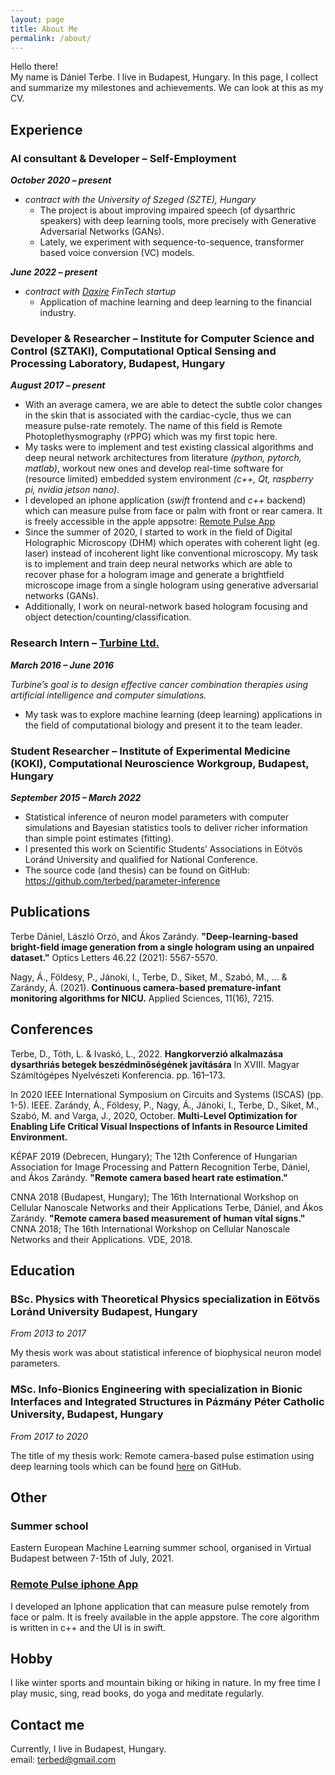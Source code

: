 ```yaml
---
layout: page
title: About Me
permalink: /about/
---
```


Hello there! \
My name is Dániel Terbe. I live in Budapest, Hungary. In this page, I collect and summarize
my milestones and achievements. We can look at this as my CV.


## Experience

### AI consultant & Developer – Self-Employment
**_October 2020 – present_**
- _contract with the University of Szeged (SZTE), Hungary_
  - The project is about improving impaired speech (of dysarthric speakers) with deep learning tools, more precisely with Generative Adversarial Networks (GANs).
  - Lately, we experiment with sequence-to-sequence, transformer based voice conversion (VC) models.

**_June 2022 – present_**
- _contract with [Daxire](https://daxire.com) FinTech startup_
  - Application of machine learning and deep learning to the financial industry.


### Developer & Researcher – Institute for Computer Science and Control (SZTAKI), Computational Optical Sensing and Processing Laboratory, Budapest, Hungary
**_August 2017 – present_**

- With an average camera, we are able to detect the subtle color changes in the skin that is associated with the cardiac-cycle, thus we can measure pulse-rate remotely. The name of this field is Remote Photoplethysmography (rPPG) which was my first topic here.
- My tasks were to implement and test existing classical algorithms and deep neural network architectures from literature _(python, pytorch, matlab)_, workout new ones and develop real-time software for (resource limited) embedded system environment _(c++, Qt, raspberry pi, nvidia jetson nano)_.
- I developed an iphone application (_swift_ frontend and _c++_ backend) which can measure pulse from face or palm with front or rear camera. It is freely accessible in the apple appsotre: [Remote Pulse App](https://apps.apple.com/us/app/remote-pulse/id1468899497?l=en)
- Since the summer of 2020, I started to work in the field of Digital Holographic Microscopy (DHM) which operates with coherent light (eg. laser) instead of incoherent light like conventional microscopy. My task is to implement and train deep neural networks which are able to recover phase for a hologram image and generate a brightfield microscope image from a single hologram using generative adversarial networks (GANs). 
- Additionally, I work on neural-network based hologram focusing and object detection/counting/classification. 

### Research Intern – [Turbine Ltd.](https://turbine.ai)
**_March 2016 – June 2016_**

_Turbine’s goal is to design effective cancer combination therapies
using artificial intelligence and computer simulations._
- My task was to explore machine learning (deep learning) applications in the field of computational biology and present it to the team leader.

### Student Researcher – Institute of Experimental Medicine (KOKI), Computational Neuroscience Workgroup, Budapest, Hungary
**_September 2015 – March 2022_**
- Statistical inference of neuron model parameters with computer simulations and Bayesian statistics tools to deliver richer information than simple point estimates (fitting).
- I presented this work on Scientific Students’ Associations in Eötvös Loránd University and qualified for National Conference.
- The source code (and thesis) can be found on GitHub: https://github.com/terbed/parameter-inference

## Publications

Terbe Dániel, László Orzó, and Ákos Zarándy. __"Deep-learning-based bright-field image generation from a single hologram using an unpaired dataset."__ Optics Letters 46.22 (2021): 5567-5570.

Nagy, Á., Földesy, P., Jánoki, I., Terbe, D., Siket, M., Szabó, M., ... & Zarándy, Á. (2021). __Continuous camera-based premature-infant monitoring algorithms for NICU.__ Applied Sciences, 11(16), 7215.

## Conferences

Terbe, D., Tóth, L. & Ivaskó, L., 2022. __Hangkorverzió alkalmazása dysarthriás betegek beszédminőségének javítására__ In XVIII. Magyar Számítógépes Nyelvészeti Konferencia. pp. 161–173.

In 2020 IEEE International Symposium on Circuits and Systems (ISCAS) (pp. 1-5). IEEE.
Zarándy, Á., Földesy, P., Nagy, Á., Jánoki, I., Terbe, D., Siket, M., Szabó, M. and Varga, J., 2020, October. __Multi-Level Optimization for Enabling Life Critical Visual Inspections of Infants in Resource Limited Environment.__

KÉPAF 2019 (Debrecen, Hungary); The 12th Conference of Hungarian Association for Image Processing and Pattern Recognition
Terbe, Dániel, and Ákos Zarándy. __"Remote camera based heart rate estimation."__

CNNA 2018 (Budapest, Hungary); The 16th International Workshop on
Cellular Nanoscale Networks and their Applications
Terbe, Dániel, and Ákos Zarándy. __"Remote camera based measurement of human vital signs."__ CNNA 2018; The 16th International Workshop on Cellular Nanoscale Networks and their Applications. VDE, 2018.

## Education

### BSc. Physics with Theoretical Physics specialization in Eötvös Loránd University Budapest, Hungary
_From 2013 to 2017_

My thesis work was about statistical inference of biophysical neuron model parameters.

### MSc. Info-Bionics Engineering with specialization in Bionic Interfaces and Integrated Structures in Pázmány Péter Catholic University, Budapest, Hungary
_From 2017 to 2020_

The title of my thesis work: Remote camera-based pulse estimation using deep learning tools which can be found [here](https://github.com/terbed/Deep-rPPG) on GitHub.

## Other

### Summer school
 Eastern European Machine Learning summer school, organised in Virtual Budapest between 7-15th of July, 2021.

### [Remote Pulse iphone App](https://apps.apple.com/us/app/remote-pulse/id1468899497?l=en)

I developed an Iphone application that can measure pulse remotely from face or palm. It is freely available in the apple appstore. The core algorithm is written in c++ and the UI is in swift.

## Hobby
I like winter sports and mountain biking or hiking in nature. In my free time I play music, sing, read books, do yoga and meditate regularly.

## Contact me
Currently, I live in Budapest, Hungary. \
email: [terbed@gmail.com](mailto:terbed@gmail.com)

[//]: # (This website is powered by **[fastpages]&#40;https://github.com/fastai/fastpages&#41;** [^1].)

[//]: # ()
[//]: # ()
[//]: # ()
[//]: # ([^1]:a blogging platform that natively supports Jupyter notebooks in addition to other formats.)
